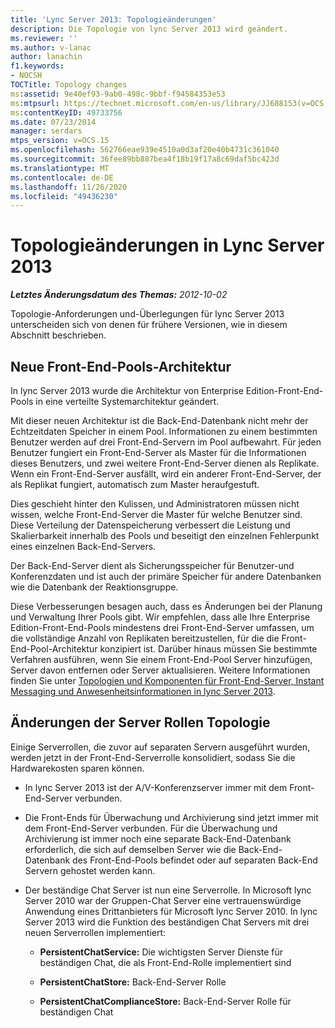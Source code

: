 ```yaml
---
title: 'Lync Server 2013: Topologieänderungen'
description: Die Topologie von lync Server 2013 wird geändert.
ms.reviewer: ''
ms.author: v-lanac
author: lanachin
f1.keywords:
- NOCSH
TOCTitle: Topology changes
ms:assetid: 9e40ef93-9ab0-498c-9bbf-f94584353e53
ms:mtpsurl: https://technet.microsoft.com/en-us/library/JJ688153(v=OCS.15)
ms:contentKeyID: 49733756
ms.date: 07/23/2014
manager: serdars
mtps_version: v=OCS.15
ms.openlocfilehash: 562766eae939e4510a0d3af20e40b4731c361040
ms.sourcegitcommit: 36fee89bb887bea4f18b19f17a8c69daf5bc423d
ms.translationtype: MT
ms.contentlocale: de-DE
ms.lasthandoff: 11/26/2020
ms.locfileid: "49436230"
---
```

# <a name="topology-changes-in-lync-server-2013"></a>Topologieänderungen in Lync Server 2013

<div data-xmlns="http://www.w3.org/1999/xhtml">

<div class="topic" data-xmlns="http://www.w3.org/1999/xhtml" data-msxsl="urn:schemas-microsoft-com:xslt" data-cs="https://msdn.microsoft.com/">

<div data-asp="https://msdn2.microsoft.com/asp">



</div>

<div id="mainSection">

<div id="mainBody">

<span> </span>

_**Letztes Änderungsdatum des Themas:** 2012-10-02_

Topologie-Anforderungen und-Überlegungen für lync Server 2013 unterscheiden sich von denen für frühere Versionen, wie in diesem Abschnitt beschrieben.

<div>

## <a name="new-front-end-pools-architecture"></a>Neue Front-End-Pools-Architektur

In lync Server 2013 wurde die Architektur von Enterprise Edition-Front-End-Pools in eine verteilte Systemarchitektur geändert.

Mit dieser neuen Architektur ist die Back-End-Datenbank nicht mehr der Echtzeitdaten Speicher in einem Pool. Informationen zu einem bestimmten Benutzer werden auf drei Front-End-Servern im Pool aufbewahrt. Für jeden Benutzer fungiert ein Front-End-Server als Master für die Informationen dieses Benutzers, und zwei weitere Front-End-Server dienen als Replikate. Wenn ein Front-End-Server ausfällt, wird ein anderer Front-End-Server, der als Replikat fungiert, automatisch zum Master heraufgestuft.

Dies geschieht hinter den Kulissen, und Administratoren müssen nicht wissen, welche Front-End-Server die Master für welche Benutzer sind. Diese Verteilung der Datenspeicherung verbessert die Leistung und Skalierbarkeit innerhalb des Pools und beseitigt den einzelnen Fehlerpunkt eines einzelnen Back-End-Servers.

Der Back-End-Server dient als Sicherungsspeicher für Benutzer-und Konferenzdaten und ist auch der primäre Speicher für andere Datenbanken wie die Datenbank der Reaktionsgruppe.

Diese Verbesserungen besagen auch, dass es Änderungen bei der Planung und Verwaltung Ihrer Pools gibt. Wir empfehlen, dass alle Ihre Enterprise Edition-Front-End-Pools mindestens drei Front-End-Server umfassen, um die vollständige Anzahl von Replikaten bereitzustellen, für die die Front-End-Pool-Architektur konzipiert ist. Darüber hinaus müssen Sie bestimmte Verfahren ausführen, wenn Sie einem Front-End-Pool Server hinzufügen, Server davon entfernen oder Server aktualisieren. Weitere Informationen finden Sie unter [Topologien und Komponenten für Front-End-Server, Instant Messaging und Anwesenheitsinformationen in lync Server 2013](lync-server-2013-topologies-and-components-for-front-end-servers-instant-messaging-and-presence.md).

<div>

## <a name="server-role-topology-changes"></a>Änderungen der Server Rollen Topologie

Einige Serverrollen, die zuvor auf separaten Servern ausgeführt wurden, werden jetzt in der Front-End-Serverrolle konsolidiert, sodass Sie die Hardwarekosten sparen können.

  - In lync Server 2013 ist der A/V-Konferenzserver immer mit dem Front-End-Server verbunden.

  - Die Front-Ends für Überwachung und Archivierung sind jetzt immer mit dem Front-End-Server verbunden. Für die Überwachung und Archivierung ist immer noch eine separate Back-End-Datenbank erforderlich, die sich auf demselben Server wie die Back-End-Datenbank des Front-End-Pools befindet oder auf separaten Back-End Servern gehostet werden kann.

  - Der beständige Chat Server ist nun eine Serverrolle. In Microsoft lync Server 2010 war der Gruppen-Chat Server eine vertrauenswürdige Anwendung eines Drittanbieters für Microsoft lync Server 2010. In lync Server 2013 wird die Funktion des beständigen Chat Servers mit drei neuen Serverrollen implementiert:
    
      - **PersistentChatService:** Die wichtigsten Server Dienste für beständigen Chat, die als Front-End-Rolle implementiert sind
    
      - **PersistentChatStore:** Back-End-Server Rolle
    
      - **PersistentChatComplianceStore:** Back-End-Server Rolle für beständigen Chat

</div>

</div>

</div>

<span> </span>

</div>

</div>

</div>


